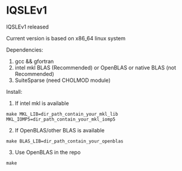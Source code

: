 # IQSLEv1
IQSLEv1 released

Current version is based on x86_64 linux system 

Dependencies:
1. gcc && gfortran
2. intel mkl BLAS (Recommended) or OpenBLAS or native BLAS (not Recommended)
3. SuiteSparse (need CHOLMOD module)

Install:
1. If intel mkl is available
```
make MKL_LIB=dir_path_contain_your_mkl_lib MKL_IOMP5=dir_path_contain_your_mkl_iomp5
```
2. If OpenBLAS/other BLAS is available
```
make BLAS_LIB=dir_path_contain_your_openblas
```
3. Use OpenBLAS in the repo
```
make
```
